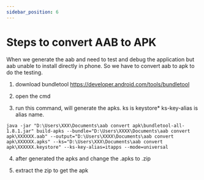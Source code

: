 ```yaml
---
sidebar_position: 6
---
```


# Steps to convert AAB to APK

When we generate the aab and need to test and debug the application but aab unable to install directly in phone. So we have to convert aab to apk to do the testing.

1. download bundletool https://developer.android.com/tools/bundletool

2. open the cmd

3. run this command, will generate the apks. ks is keystore* ks-key-alias is alias name.

```
java -jar "D:\Users\XXX\Documents\aab convert apk\bundletool-all-1.8.1.jar" build-apks --bundle="D:\Users\XXXX\Documents\aab convert apk\XXXXXX.aab" --output="D:\Users\XXXX\Documents\aab convert apk\XXXXXX.apks" --ks="D:\Users\XXX\Documents\aab convert apk\XXXXXX.keystore" --ks-key-alias=itapps --mode=universal
```

4. after generated the apks and change the .apks to .zip

5. extract the zip to get the apk